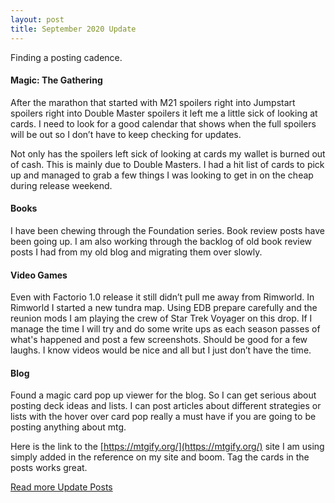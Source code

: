 ```yaml
---
layout: post
title: September 2020 Update
---
```


Finding a posting cadence.

#### Magic: The Gathering
After the marathon that started with M21 spoilers right into Jumpstart spoilers right into Double Master spoilers it left me a little sick of looking at cards. I need to look for a good calendar that shows when the full spoilers will be out so I don’t have to keep checking for updates.

Not only has the spoilers left sick of looking at cards my wallet is burned out of cash. This is mainly due to Double Masters. I had a hit list of cards to pick up and managed to grab a few things I was looking to get in on the cheap during release weekend.

#### Books
I have been chewing through the Foundation series. Book review posts have been going up. I am also working through the backlog of old book review posts I had from my old blog and migrating them over slowly.

#### Video Games
Even with Factorio 1.0 release it still didn’t pull me away from Rimworld. In Rimworld I started a new tundra map. Using EDB prepare carefully and the reunion mods I am playing the crew of Star Trek Voyager on this drop. If I manage the time I will try and do some write ups as each season passes of what's happened and post a few screenshots. Should be good for a few laughs. I know videos would be nice and all but I just don’t have the time.

#### Blog
Found a magic card pop up viewer for the blog. So I can get serious about posting deck ideas and lists. I can post articles about different strategies or lists with the hover over card pop really a must have if you are going to be posting anything about mtg.

Here is the link to the [https://mtgify.org/](https://mtgify.org/) site I am using simply added in the reference on my site and boom. Tag the cards in the posts works great.

[Read more Update Posts](https://tactictalisman.github.io/updates/)
